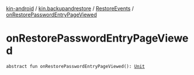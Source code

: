 [kin-android](../../index.md) / [kin.backupandrestore](../index.md) / [RestoreEvents](index.md) / [onRestorePasswordEntryPageViewed](./on-restore-password-entry-page-viewed.md)

# onRestorePasswordEntryPageViewed

`abstract fun onRestorePasswordEntryPageViewed(): `[`Unit`](https://kotlinlang.org/api/latest/jvm/stdlib/kotlin/-unit/index.html)